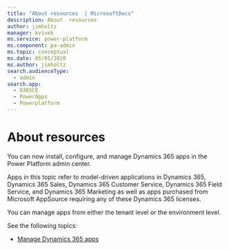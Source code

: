 ```yaml
---
title: "About resources  | MicrosoftDocs"
description: About  resources
author: jimholtz
manager: kvivek
ms.service: power-platform
ms.component: pa-admin
ms.topic: conceptual
ms.date: 05/01/2020
ms.author: jimholtz 
search.audienceType: 
  - admin
search.app: 
  - D365CE
  - PowerApps
  - Powerplatform
---
```

# About resources

<!-- This was created for fwlink 2126968. Don't delete. -->

You can now install, configure, and manage Dynamics 365 apps in the Power Platform admin center.

Apps in this topic refer to model-driven applications in Dynamics 365, Dynamics 365 Sales, Dynamics 365 Customer Service, Dynamics 365 Field Service, and Dynamics 365 Marketing as well as apps purchased from Microsoft AppSource requiring any of these Dynamics 365 licenses.

You can manage apps from either the tenant level or the environment level.

See the following topics:

- [Manage Dynamics 365 apps](manage-apps.md)

<!-- 
- [Manage Power Apps](admin-manage-apps.md)
- [About Microsoft Power Automate](wp-about-flows.md)
- [Portal administration with Power Platform admin center](https://docs.microsoft.com/powerapps/maker/portals/admin/power-platform-admin-center) 
-->